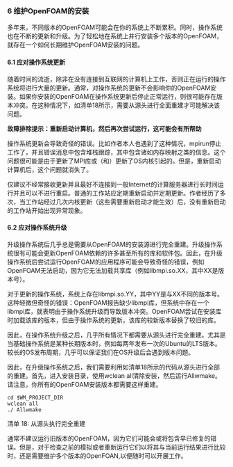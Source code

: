 ### 6 维护OpenFOAM的安装
多年来，不同版本的OpenFOAM可能会在你的系统上不断累积。同时，操作系统也在不断的更新和升级。为了轻松地在系统上并行安装多个版本的OpenFOAM，就存在一个如何长期维护OpenFOAM安装的问题。

#### 6.1 应对操作系统更新
随着时间的流逝，除非在没有连接到互联网的计算机上工作，否则正在运行的操作系统将进行大量的更新。通常，对操作系统的更新不会影响你的OpenFOAM安装。如果你安装的OpenFOAM在操作系统更新后停止正常运行，则很可能存在版本冲突。在这种情况下，如清单18所示，需要从源头进行全面重建才可能解决该问题。

**故障排除提示：重新启动计算机，然后再次尝试运行，这可能会有所帮助**

操作系统更新会导致奇怪的错误。比如作者本人也遇到了这种情况，mpirun停止工作了，并且错误消息中包含堆栈跟踪，其中包含诸如内存映射之类的信息。这个问题很可能是由于更新了MPI库或（和）更新了OS内核引起的。但是，重新启动计算机后，这个问题就消失了。

仅建议不经常接收更新并且最好不连接到一般Internet的计算服务器进行长时间运行并且可以不进行重启。普通的工作站应定期重新启动并定期更新。作者经历了多次，当工作站经过几次内核更新（这些需要重新启动才能生效）后，没有重新启动的工作站开始出现异常现象。

#### 6.2 应对操作系统升级
升级操作系统后几乎总是需要从OpenFOAM的安装源进行完全重建。升级操作系统很有可能会更新OpenFOAM依赖的许多甚至所有的库和软件包。因此，在升级操作系统后尝试运行OpenFOAM的应用程序可能会导致奇怪的错误，例如OpenFOAM无法启动，因为它无法加载共享库（例如libmpi.so.XX，其中XX是版本号）。

对于更新的操作系统，系统上存在libmpi.so.YY，其中YY是与XX不同的版本号。这种轻微但奇怪的错误：OpenFOAM报告缺少libmpi库，但系统中存在一个libmpi库，就表明由于操作系统升级而导致版本冲突。OpenFOAM尝试在安装库时加载该库的版本，但由于操作系统的更新，该库的较新版本替换了较旧的库。

因此，在操作系统升级之后，几乎所有情况下都需要从源头进行完全重建。尤其是当基础操作系统是某种长期版本时，例如每两年发布一次的Ubuntu的LTS版本。较长的OS发布周期，几乎可以保证我们在OS升级后会遇到版本问题。

因此，在升级操作系统之后，我们需要利用如清单18所示的代码从源头进行全部的重建。首先，进入安装目录，使用wclean all清除安装，然后运行Allwmake。请注意，你所有的OpenFOAM安装版本都需要这样重建。
```
cd $WM_PROJECT_DIR
wclean all
./ Allwmake
```
清单 18: 从源头执行完全重建

通常不建议运行旧版本的OpenFOAM，因为它们可能会或将包含早已修复的错误。但是，对于检查之前的模拟或者重新运行它们以将其与当前运行结果进行比较时，还是需要维护多个版本的OpenFOAN,以便随时可以开展工作。
